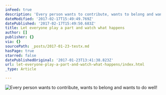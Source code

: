 ```yaml
---
inFeed: true
description: 'Every person wants to contribute, wants to belong and wants to do well!'
dateModified: '2017-02-17T15:49:49.769Z'
datePublished: '2017-02-17T15:49:50.683Z'
title: Let everyone play a part and watch what happens
author: []
publisher: {}
via: {}
sourcePath: _posts/2017-01-23-testx.md
hasPage: true
starred: false
datePublishedOriginal: '2017-01-23T13:41:38.823Z'
url: let-everyone-play-a-part-and-watch-what-happens/index.html
_type: Article

---
```

![Every person wants to contribute, wants to belong and wants to do well!](https://the-grid-user-content.s3-us-west-2.amazonaws.com/33b27cc9-7f69-4fd0-907b-695307cd3425.jpg)
